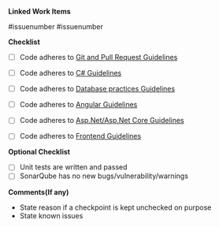 **Linked Work Items**

#issuenumber
#issuenumber

**Checklist**

- [ ] Code adheres to [Git and Pull Request Guidelines](http://wiki.promact.com/books/guidelines/page/git-and-pull-request-checklist)
- [ ] Code adheres to [C# Guidelines](http://wiki.promact.com/books/guidelines/page/c-checklist)
- [ ] Code adheres to [Database practices Guidelines](http://wiki.promact.com/books/guidelines/page/project-structure-and-database-practices-checklist-%28aspnet-and-ef%29)
- [ ] Code adheres to [Angular Guidelines](http://wiki.promact.com/books/guidelines/page/angular-checklist)
- [ ] Code adheres to [Asp.Net/Asp.Net Core Guidelines](http://wiki.promact.com/books/guidelines/page/project-structure-and-database-practices-checklist-%28aspnet-and-ef%29)
- [ ] Code adheres to [Frontend Guidelines](http://wiki.promact.com/books/guidelines/page/front-end-checklist)


**Optional Checklist**
- [ ] Unit tests are written and passed
- [ ] SonarQube has no new bugs/vulnerability/warnings

**Comments(If any)**

 - State reason if a checkpoint is kept unchecked on purpose
 - State known issues
